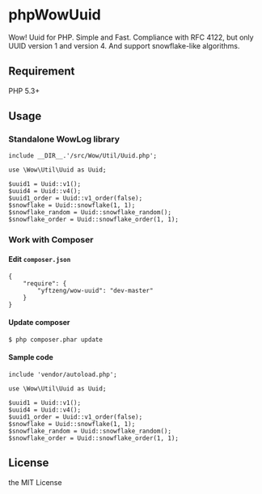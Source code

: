 # phpWowUuid

Wow! Uuid for PHP. Simple and Fast. Compliance with RFC 4122, but only UUID version 1 and version 4. And support snowflake-like algorithms.

## Requirement

PHP 5.3+

## Usage

### Standalone WowLog library

```
include __DIR__.'/src/Wow/Util/Uuid.php';

use \Wow\Util\Uuid as Uuid;

$uuid1 = Uuid::v1();
$uuid4 = Uuid::v4();
$uuid1_order = Uuid::v1_order(false);
$snowflake = Uuid::snowflake(1, 1);
$snowflake_random = Uuid::snowflake_random();
$snowflake_order = Uuid::snowflake_order(1, 1);
```

### Work with Composer

#### Edit `composer.json`

```
{
    "require": {
        "yftzeng/wow-uuid": "dev-master"
    }
}
```

#### Update composer

```
$ php composer.phar update
```

#### Sample code
```
include 'vendor/autoload.php';

use \Wow\Util\Uuid as Uuid;

$uuid1 = Uuid::v1();
$uuid4 = Uuid::v4();
$uuid1_order = Uuid::v1_order(false);
$snowflake = Uuid::snowflake(1, 1);
$snowflake_random = Uuid::snowflake_random();
$snowflake_order = Uuid::snowflake_order(1, 1);
```

## License

the MIT License
